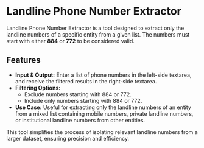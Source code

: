 # Landline Phone Number Extractor

Landline Phone Number Extractor is a tool designed to extract only the landline numbers of a specific entity from a given list. The numbers must start with either **884** or **772** to be considered valid.

## Features
- **Input & Output:** Enter a list of phone numbers in the left-side textarea, and receive the filtered results in the right-side textarea.
- **Filtering Options:**  
  - Exclude numbers starting with 884 or 772.  
  - Include only numbers starting with 884 or 772.  
- **Use Case:** Useful for extracting only the landline numbers of an entity from a mixed list containing mobile numbers, private landline numbers, or institutional landline numbers from other entities.

This tool simplifies the process of isolating relevant landline numbers from a larger dataset, ensuring precision and efficiency.
